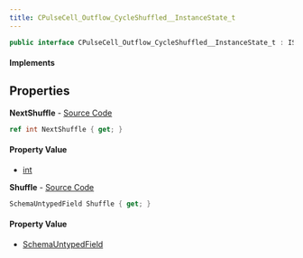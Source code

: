 ```yaml
---
title: CPulseCell_Outflow_CycleShuffled__InstanceState_t
---
```


```csharp
public interface CPulseCell_Outflow_CycleShuffled__InstanceState_t : ISchemaClass<CPulseCell_Outflow_CycleShuffled__InstanceState_t>, ISchemaField, ISchemaClass, INativeHandle
```

#### Implements

## Properties

**NextShuffle** - [Source Code](https://github.com/swiftly-solution/swiftlys2/blob/main/managed/src/SwiftlyS2.Generated/Schemas/Interfaces/CPulseCell_Outflow_CycleShuffled__InstanceState_t.cs#L19)

```csharp
ref int NextShuffle { get; }
```

#### Property Value

- [int](https://learn.microsoft.com/dotnet/api/system.int32)

**Shuffle** - [Source Code](https://github.com/swiftly-solution/swiftlys2/blob/main/managed/src/SwiftlyS2.Generated/Schemas/Interfaces/CPulseCell_Outflow_CycleShuffled__InstanceState_t.cs#L17)

```csharp
SchemaUntypedField Shuffle { get; }
```

#### Property Value

- [SchemaUntypedField](/docs/api/shared/schemas/schemauntypedfield)

